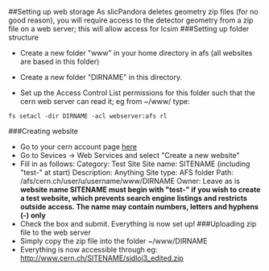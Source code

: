 ##Setting up web storage
As slicPandora deletes geometry zip files (for no good reason), you will require access to the detector geometry from a zip file on a web server; this will allow access for lcsim
###Setting up folder structure
- Create a new folder "www" in your home directory in afs (all websites are based in this folder)
- Create a new folder "DIRNAME" in this directory.

- Set up the Access Control List permissions for this folder such that the cern web server can read it; eg from ~/www/ type:
```
fs setacl -dir DIRNAME -acl webserver:afs rl 
```
###Creating website
- Go to your cern account page [here](https://account.cern.ch/account/Management/MyAccounts.aspx)
- Go to Sevices -> Web Services and select "Create a new website"
- Fill in as follows:
Category: Test Site
Site name: SITENAME (including "test-" at start)
Description: Anything
Site type: AFS folder
Path: /afs/cern.ch/user/u/username/www/DIRNAME
Owner: Leave as is
<strong>website name SITENAME must begin with "test-" if you wish to create a test website, which prevents search engine listings and restricts outside access. The name may contain numbers, letters and hyphens (-) only </strong>
- Check the box and submit. Everything is now set up!
###Uploading zip file to the web server
- Simply copy the zip file into the folder ~/www/DIRNAME
- Everything is now accessible through eg:
http://www.cern.ch/SITENAME/sidloi3_edited.zip
